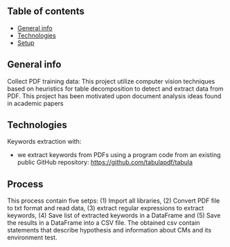 ## Table of contents
* [General info](#general-info)
* [Technologies](#technologies)
* [Setup](#Process)

## General info
Collect PDF training data:
This project utilize computer vision techniques based on heuristics for table decomposition to detect and extract data from PDF. This project has been motivated upon document analysis ideas found in academic papers
	
## Technologies
Keywords extraction with:
* we extract keywords from PDFs using a program code from an existing public GitHub repository:
https://github.com/tabulapdf/tabula
	
## Process
This process contain five setps: 
(1) Import all libraries, 
(2) Convert PDF file to txt format and read data, 
(3) extract regular expressions to extract keywords, 
(4) Save list of extracted keywords in a DataFrame and 
(5) Save the results in a DataFrame into a CSV file.
The obtained csv contain statements that describe hypothesis and information about CMs and its environment test.


